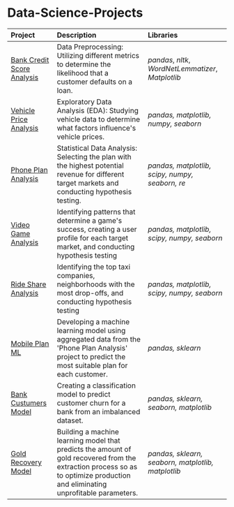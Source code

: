 # Data-Science-Projects


| Project               | Description                                                                                   | Libraries                       |
|:--------------------- |:--------------------------------------------------------------------------------------------- |:------------------------------- |
|[Bank Credit Score Analysis](https://github.com/mcpri/Data-Science-Projects/tree/main/Bank%20Credit%20Score%20Analysis) | Data Preprocessing: Utilizing different metrics to determine the likelihood that a customer defaults on a loan. | *pandas*, *nltk*, *WordNetLemmatizer*, *Matplotlib* |
|[Vehicle Price Analysis](https://github.com/mcpri/Data-Science-Projects/tree/main/Car_Sales_Analysis) | Exploratory Data Analysis (EDA): Studying vehicle data to determine what factors influence's vehicle prices.|*pandas, matplotlib, numpy, seaborn*|
|[Phone Plan Analysis](https://github.com/mcpri/Data-Science-Projects/tree/main/Phone_Plan_Analysis)| Statistical Data Analysis: Selecting the plan with the highest potential revenue for different target markets and conducting hypothesis testing.|*pandas, matplotlib, scipy, numpy, seaborn, re*|
|[Video Game Analysis](https://github.com/mcpri/Data-Science-Projects/tree/main/Video_Game_Analysis)| Identifying patterns that determine a game's success, creating a user profile for each target market, and conducting hypothesis testing|*pandas, matplotlib, scipy, numpy, seaborn*|
|[Ride Share Analysis](https://github.com/mcpri/Data-Science-Projects/tree/main/Ride_Sharing_Analysis)|Identifying the top taxi companies, neighborhoods with the most drop-offs, and conducting hypothesis testing|*pandas, matplotlib, scipy, numpy, seaborn*|
|[Mobile Plan ML](https://github.com/mcpri/Data-Science-Projects/tree/main/Mobile_Plans_ML)|Developing a machine learning model using aggregated data from the 'Phone Plan Analysis' project to predict the most suitable plan for each customer.|*pandas, sklearn*|
|[Bank Custumers Model](https://github.com/mcpri/Data-Science-Projects/tree/main/Bank_Customer_Model)|Creating a classification model to predict customer churn for a bank from an imbalanced dataset.|*pandas, sklearn, seaborn, matplotlib*|
|[Gold Recovery Model](https://github.com/mcpri/Data-Science-Projects/tree/main/Gold%20Recovery%20Model)|Building a machine learning model that predicts the amount of gold recovered from the extraction process so as to optimize production and eliminating unprofitable parameters.|*pandas, sklearn, seaborn,  matplotlib, matplotlib*|









